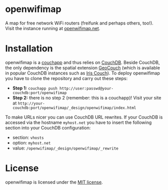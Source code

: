 # openwifimap

A map for free network WiFi routers (freifunk and perhaps others, too!). Visit the instance running at [openwifimap.net](http://openwifimap.net).

# Installation

openwifimap is a [couchapp](http://couchapp.org/page/index) and thus relies on [CouchDB](http://couchdb.apache.org/). Beside CouchDB, the only dependency is the spatial extension [GeoCouch](https://github.com/couchbase/geocouch/) (which is available in popular CouchDB instances such as [Iris Couch](http://www.iriscouch.com/)). To deploy openwifimap you have to clone the repository and carry out these steps:

* **Step 1:** `couchapp push http://user:passwd@your-couchdb:port/openwifimap`
* **Step 2:** there is no step 2 (remember: this is a couchapp)! Visit your site at `http://your-couchdb:port/openwifimap/_design/openwifimap/index.html`

To make URLs nicer you can use CouchDB URL rewrites. If your CouchDB is accessed via the hostname `myhost.net` you have to insert the following section into your CouchDB configuration:
* section: `vhosts`
* option: `myhost.net`
* value: `/openwifimap/_design/openwifimap/_rewrite`

# License
openwifimap is licensed under the [MIT license](http://opensource.org/licenses/MIT).

